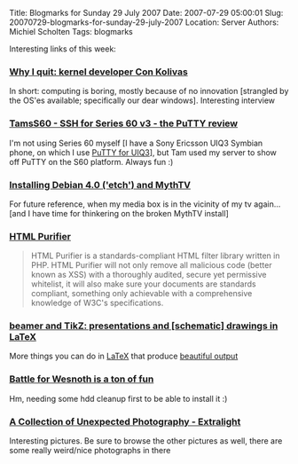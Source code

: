 Title: Blogmarks for Sunday 29 July 2007
Date: 2007-07-29 05:00:01
Slug: 20070729-blogmarks-for-sunday-29-july-2007
Location: Server
Authors: Michiel Scholten
Tags: blogmarks

<p>Interesting links of this week:</p>
<h3><a href="http://apcmag.com/6735/interview_con_kolivas">Why I quit: kernel developer Con Kolivas</a></h3>
<p>In short: computing is boring, mostly because of no innovation [strangled by the OS'es available; specifically our dear windows]. Interesting interview</p>
<h3><a href="http://tamss60.tamoggemon.com/2007/07/25/ssh-for-series-60-v3-the-putty-review/">TamsS60 - SSH for Series 60 v3 - the PuTTY review</a></h3>
<p>I'm not using Series 60 myself [I have a Sony Ericsson UIQ3 Symbian phone, on which I use <a href="http://coredump.fi/putty">PuTTY for UIQ3</a>], but Tam used my server to show off PuTTY on the S60 platform. Always fun :)</p>
<h3><a href="http://dannf.org/docs/debian-on-hannibal.html">Installing Debian 4.0 ('etch') and MythTV</a></h3>
<p>For future reference, when my media box is in the vicinity of my tv again... [and I have time for thinkering on the broken MythTV install]</p>
<h3><a href="http://shiflett.org/blog/2007/jun/html-purifier">HTML Purifier</a></h3>
<blockquote><p>HTML Purifier is a standards-compliant HTML filter library written in PHP. HTML Purifier will not only remove all malicious code (better known as XSS) with a thoroughly audited, secure yet permissive whitelist, it will also make sure your documents are standards compliant, something only achievable with a comprehensive knowledge of W3C's specifications.</p></blockquote>
<h3><a href="http://www.rousette.org.uk/blog/archives/on-the-lure-of-the-user-manual-for-a-geek/">beamer and TikZ: presentations and [schematic] drawings in LaTeX</a></h3>
<p>More things you can do in <a href="http://en.wikipedia.org/wiki/LaTeX">LaTeX</a> that produce <a href="http://www.fauskes.net/pgftikzexamples/">beautiful output</a></p>
<h3><a href="http://www.linux.com/feature/118100">Battle for Wesnoth is a ton of fun</a></h3>
<p>Hm, needing some hdd cleanup first to be able to install it :)</p>
<h3><a href="http://www.filemagazine.com/thecollection/archives/2007/07/extralight.html">A Collection of Unexpected Photography - Extralight</a></h3>
<p>Interesting pictures. Be sure to browse the other pictures as well, there are some really weird/nice photographs in there</p>
